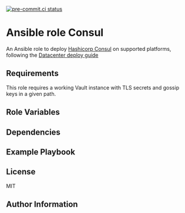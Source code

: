[![pre-commit.ci status](https://results.pre-commit.ci/badge/github/brucellino/ansible-role-consul/main.svg)](https://results.pre-commit.ci/latest/github/brucellino/ansible-role-consul/main)

# Ansible role Consul

<!-- A brief description of the role goes here. -->
An Ansible role to deploy [Hashicorp Consul](https://consul.io) on supported platforms, following the [Datacenter deploy guide](https://learn.hashicorp.com/tutorials/consul/deployment-guide?in=consul/production-deploy)

<!--
Features:
1. Consul itself, agent and server mode
2. Consul Template
3. Consul TLS and gossip secrets  read from Vault

-->

## Requirements

<!-- Any pre-requisites that may not be covered by Ansible itself or the role should
be mentioned here. For instance, if the role uses the EC2 module, it may be a
good idea to mention in this section that the boto package is required. -->
This role requires a working Vault instance with TLS secrets and gossip keys in a given path.

## Role Variables

<!-- A description of the settable variables for this role should go here, including
any variables that are in defaults/main.yml, vars/main.yml, and any variables
that can/should be set via parameters to the role. Any variables that are read
from other roles and/or the global scope (ie. hostvars, group vars, etc.) should
be mentioned here as well. -->

## Dependencies

<!-- A list of other roles hosted on Galaxy should go here, plus any details in
regards to parameters that may need to be set for other roles, or variables that
are used from other roles. -->

## Example Playbook

## License

MIT

## Author Information

<!-- An optional section for the role authors to include contact information, or a
website (HTML is not allowed). -->
